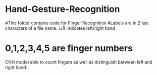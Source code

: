 # Hand-Gesture-Recognition
#This folder contains code for Finger Recognition
#Labels are in 2 last characters of a file name. L/R indicates left/right hand
# 0,1,2,3,4,5 are finger numbers
CNN model able to count fingers as well as distinguish between left and right hand.
